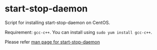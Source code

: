 # start-stop-daemon
Script for installing start-stop-daemon on CentOS.

Requirement: `gcc-c++`. You can install using `sudo yum install gcc-c++`.

Please refer [man page for start-stop-daemon](http://www.unix.com/man-page/Linux/8/start-stop-daemon/)
